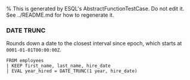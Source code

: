% This is generated by ESQL's AbstractFunctionTestCase. Do not edit it. See ../README.md for how to regenerate it.

### DATE TRUNC
Rounds down a date to the closest interval since epoch, which starts at `0001-01-01T00:00:00Z`.

```esql
FROM employees
| KEEP first_name, last_name, hire_date
| EVAL year_hired = DATE_TRUNC(1 year, hire_date)
```

